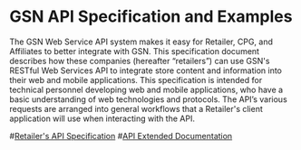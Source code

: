 GSN API Specification and Examples
============
The GSN Web Service API system makes it easy for Retailer, CPG, and Affiliates to better integrate with GSN. This specification document describes how these companies (hereafter “retailers”) can use GSN's RESTful Web Services API to integrate store content and information into their web and mobile applications. This specification is intended for technical personnel developing web and mobile applications, who have a basic understanding of web technologies and protocols. The API’s various requests are arranged into general workflows that a Retailer's client application will use when interacting with the API.

#[Retailer's API Specification](https://github.com/gsn/ClientApiDoc/wiki)
#[API Extended Documentation](https://clientapi.gsn2.com/Help)
